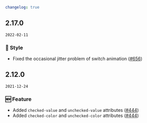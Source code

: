 ```yaml
changelog: true
```

## 2.17.0

`2022-02-11`

### 💅 Style

- Fixed the occasional jitter problem of switch animation ([#656](https://github.com/mb-design/mb-design-vue/pull/656))


## 2.12.0

`2021-12-24`

### 🆕 Feature

- Added `checked-value` and `unchecked-value` attributes ([#444](https://github.com/mb-design/mb-design-vue/pull/444))
- Added `checked-color` and `unchecked-color` attributes ([#444](https://github.com/mb-design/mb-design-vue/pull/444))

